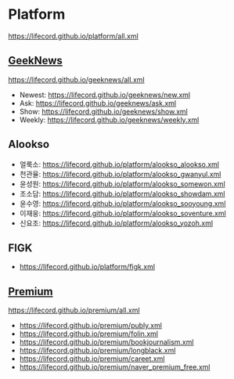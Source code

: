 # Platform
https://lifecord.github.io/platform/all.xml

## [GeekNews](https://github.com/LIFECORD/geeknews)
https://lifecord.github.io/geeknews/all.xml
- Newest: https://lifecord.github.io/geeknews/new.xml
- Ask: https://lifecord.github.io/geeknews/ask.xml
- Show: https://lifecord.github.io/geeknews/show.xml
- Weekly: https://lifecord.github.io/geeknews/weekly.xml

## Alookso
- 얼룩소: https://lifecord.github.io/platform/alookso_alookso.xml
- 천관율: https://lifecord.github.io/platform/alookso_gwanyul.xml
- 윤성원: https://lifecord.github.io/platform/alookso_somewon.xml
- 조소담: https://lifecord.github.io/platform/alookso_showdam.xml
- 윤수영: https://lifecord.github.io/platform/alookso_sooyoung.xml
- 이재웅: https://lifecord.github.io/platform/alookso_soventure.xml
- 신요조: https://lifecord.github.io/platform/alookso_yozoh.xml

## FIGK
- https://lifecord.github.io/platform/figk.xml

## [Premium](https://github.com/LIFECORD/premium)
https://lifecord.github.io/premium/all.xml
- https://lifecord.github.io/premium/publy.xml
- https://lifecord.github.io/premium/folin.xml
- https://lifecord.github.io/premium/bookjournalism.xml
- https://lifecord.github.io/premium/longblack.xml
- https://lifecord.github.io/premium/careet.xml
- https://lifecord.github.io/premium/naver_premium_free.xml
